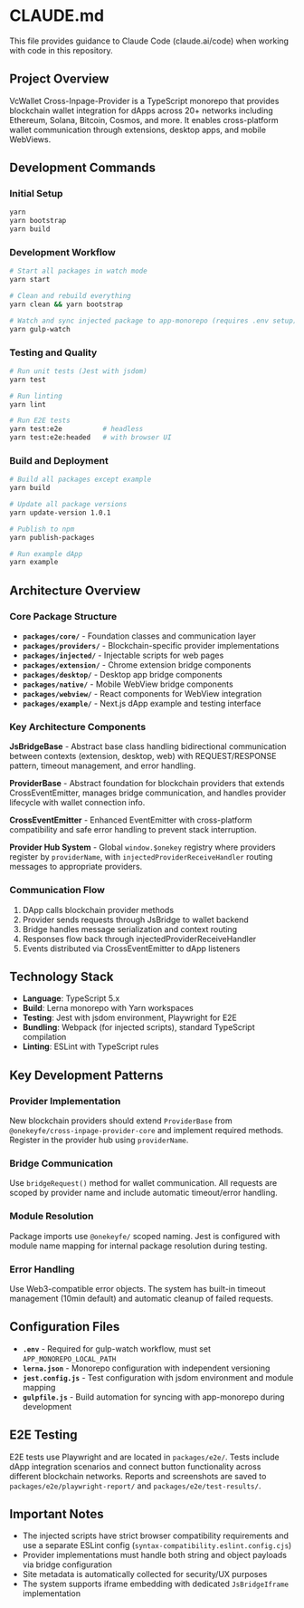 # CLAUDE.md

This file provides guidance to Claude Code (claude.ai/code) when working with code in this repository.

## Project Overview

VcWallet Cross-Inpage-Provider is a TypeScript monorepo that provides blockchain wallet integration for dApps across 20+ networks including Ethereum, Solana, Bitcoin, Cosmos, and more. It enables cross-platform wallet communication through extensions, desktop apps, and mobile WebViews.

## Development Commands

### Initial Setup
```bash
yarn
yarn bootstrap
yarn build
```

### Development Workflow
```bash
# Start all packages in watch mode
yarn start

# Clean and rebuild everything
yarn clean && yarn bootstrap

# Watch and sync injected package to app-monorepo (requires .env setup)
yarn gulp-watch
```

### Testing and Quality
```bash
# Run unit tests (Jest with jsdom)
yarn test

# Run linting
yarn lint

# Run E2E tests
yarn test:e2e          # headless
yarn test:e2e:headed   # with browser UI
```

### Build and Deployment
```bash
# Build all packages except example
yarn build

# Update all package versions
yarn update-version 1.0.1

# Publish to npm
yarn publish-packages

# Run example dApp
yarn example
```

## Architecture Overview

### Core Package Structure
- **`packages/core/`** - Foundation classes and communication layer
- **`packages/providers/`** - Blockchain-specific provider implementations  
- **`packages/injected/`** - Injectable scripts for web pages
- **`packages/extension/`** - Chrome extension bridge components
- **`packages/desktop/`** - Desktop app bridge components
- **`packages/native/`** - Mobile WebView bridge components
- **`packages/webview/`** - React components for WebView integration
- **`packages/example/`** - Next.js dApp example and testing interface

### Key Architecture Components

**JsBridgeBase** - Abstract base class handling bidirectional communication between contexts (extension, desktop, web) with REQUEST/RESPONSE pattern, timeout management, and error handling.

**ProviderBase** - Abstract foundation for blockchain providers that extends CrossEventEmitter, manages bridge communication, and handles provider lifecycle with wallet connection info.

**CrossEventEmitter** - Enhanced EventEmitter with cross-platform compatibility and safe error handling to prevent stack interruption.

**Provider Hub System** - Global `window.$onekey` registry where providers register by `providerName`, with `injectedProviderReceiveHandler` routing messages to appropriate providers.

### Communication Flow
1. DApp calls blockchain provider methods
2. Provider sends requests through JsBridge to wallet backend  
3. Bridge handles message serialization and context routing
4. Responses flow back through injectedProviderReceiveHandler
5. Events distributed via CrossEventEmitter to dApp listeners

## Technology Stack

- **Language**: TypeScript 5.x
- **Build**: Lerna monorepo with Yarn workspaces  
- **Testing**: Jest with jsdom environment, Playwright for E2E
- **Bundling**: Webpack (for injected scripts), standard TypeScript compilation
- **Linting**: ESLint with TypeScript rules

## Key Development Patterns

### Provider Implementation
New blockchain providers should extend `ProviderBase` from `@onekeyfe/cross-inpage-provider-core` and implement required methods. Register in the provider hub using `providerName`.

### Bridge Communication  
Use `bridgeRequest()` method for wallet communication. All requests are scoped by provider name and include automatic timeout/error handling.

### Module Resolution
Package imports use `@onekeyfe/` scoped naming. Jest is configured with module name mapping for internal package resolution during testing.

### Error Handling
Use Web3-compatible error objects. The system has built-in timeout management (10min default) and automatic cleanup of failed requests.

## Configuration Files

- **`.env`** - Required for gulp-watch workflow, must set `APP_MONOREPO_LOCAL_PATH`
- **`lerna.json`** - Monorepo configuration with independent versioning
- **`jest.config.js`** - Test configuration with jsdom environment and module mapping
- **`gulpfile.js`** - Build automation for syncing with app-monorepo during development

## E2E Testing

E2E tests use Playwright and are located in `packages/e2e/`. Tests include dApp integration scenarios and connect button functionality across different blockchain networks. Reports and screenshots are saved to `packages/e2e/playwright-report/` and `packages/e2e/test-results/`.

## Important Notes

- The injected scripts have strict browser compatibility requirements and use a separate ESLint config (`syntax-compatibility.eslint.config.cjs`)
- Provider implementations must handle both string and object payloads via bridge configuration
- Site metadata is automatically collected for security/UX purposes
- The system supports iframe embedding with dedicated `JsBridgeIframe` implementation